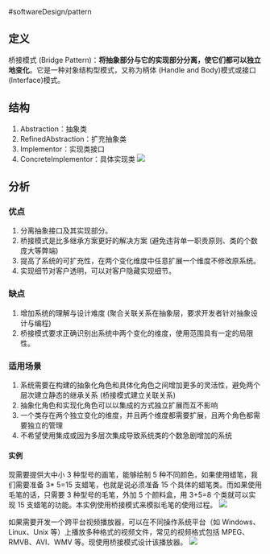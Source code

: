 #softwareDesign/pattern

## 定义
桥接模式 (Bridge Pattern)：**将抽象部分与它的实现部分分离，使它们都可以独立地变化**。它是一种对象结构型模式，又称为柄体 (Handle and Body)模式或接口 (Interface)模式。

## 结构
1. Abstraction：抽象类
2. RefinedAbstraction：扩充抽象类
3. Implementor：实现类接口
4. ConcreteImplementor：具体实现类
![](https://spricoder.oss-cn-shanghai.aliyuncs.com/2021-Software-System-Design/img/lec08/3.png)

## 分析
### 优点
1. 分离抽象接口及其实现部分。
2. 桥接模式是比多继承方案更好的解决方案 (避免违背单一职责原则、类的个数庞大等弊端)
3. 提高了系统的可扩充性，在两个变化维度中任意扩展一个维度不修改原系统。
4. 实现细节对客户透明，可以对客户隐藏实现细节。

### 缺点
1. 增加系统的理解与设计难度 (聚合关联关系在抽象层，要求开发者针对抽象设计与编程)
2. 桥接模式要求正确识别出系统中两个变化的维度，使用范围具有一定的局限性。

### 适用场景
1. 系统需要在构建的抽象化角色和具体化角色之间增加更多的灵活性，避免两个层次建立静态的继承关系 (桥接模式建立关联关系)
2. 抽象化角色和实现化角色可以以集成的方式独立扩展而互不影响
3. 一个类存在两个独立变化的维度，并且两个维度都需要扩展，且两个角色都需要独立的管理
4. 不希望使用集成或因为多层次集成导致系统类的个数急剧增加的系统

#### 实例
现需要提供大中小 3 种型号的画笔，能够绘制 5 种不同颜色，如果使用蜡笔，我们需要准备 3* 5=15 支蜡笔，也就是说必须准备 15 个具体的蜡笔类。而如果使用毛笔的话，只需要 3 种型号的毛笔，外加 5 个颜料盒，用 3+5=8 个类就可以实现 15 支蜡笔的功能。本实例使用桥接模式来模拟毛笔的使用过程。
![](https://spricoder.oss-cn-shanghai.aliyuncs.com/2021-Software-System-Design/img/lec08/4.png)

如果需要开发一个跨平台视频播放器，可以在不同操作系统平台（如 Windows、Linux、Unix 等）上播放多种格式的视频文件，常见的视频格式包括 MPEG、RMVB、AVI、WMV 等。现使用桥接模式设计该播放器。
![](https://spricoder.oss-cn-shanghai.aliyuncs.com/2021-Software-System-Design/img/lec08/5.png)